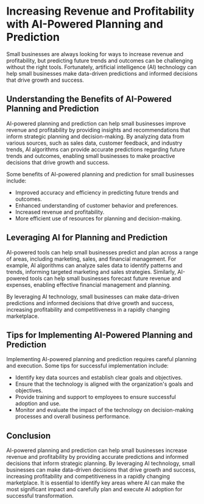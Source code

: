 Increasing Revenue and Profitability with AI-Powered Planning and Prediction
================================================================================================================================

Small businesses are always looking for ways to increase revenue and profitability, but predicting future trends and outcomes can be challenging without the right tools. Fortunately, artificial intelligence (AI) technology can help small businesses make data-driven predictions and informed decisions that drive growth and success.

Understanding the Benefits of AI-Powered Planning and Prediction
----------------------------------------------------------------

AI-powered planning and prediction can help small businesses improve revenue and profitability by providing insights and recommendations that inform strategic planning and decision-making. By analyzing data from various sources, such as sales data, customer feedback, and industry trends, AI algorithms can provide accurate predictions regarding future trends and outcomes, enabling small businesses to make proactive decisions that drive growth and success.

Some benefits of AI-powered planning and prediction for small businesses include:

* Improved accuracy and efficiency in predicting future trends and outcomes.
* Enhanced understanding of customer behavior and preferences.
* Increased revenue and profitability.
* More efficient use of resources for planning and decision-making.

Leveraging AI for Planning and Prediction
-----------------------------------------

AI-powered tools can help small businesses predict and plan across a range of areas, including marketing, sales, and financial management. For example, AI algorithms can analyze sales data to identify patterns and trends, informing targeted marketing and sales strategies. Similarly, AI-powered tools can help small businesses forecast future revenue and expenses, enabling effective financial management and planning.

By leveraging AI technology, small businesses can make data-driven predictions and informed decisions that drive growth and success, increasing profitability and competitiveness in a rapidly changing marketplace.

Tips for Implementing AI-Powered Planning and Prediction
--------------------------------------------------------

Implementing AI-powered planning and prediction requires careful planning and execution. Some tips for successful implementation include:

* Identify key data sources and establish clear goals and objectives.
* Ensure that the technology is aligned with the organization's goals and objectives.
* Provide training and support to employees to ensure successful adoption and use.
* Monitor and evaluate the impact of the technology on decision-making processes and overall business performance.

Conclusion
----------

AI-powered planning and prediction can help small businesses increase revenue and profitability by providing accurate predictions and informed decisions that inform strategic planning. By leveraging AI technology, small businesses can make data-driven decisions that drive growth and success, increasing profitability and competitiveness in a rapidly changing marketplace. It is essential to identify key areas where AI can make the most significant impact and carefully plan and execute AI adoption for successful transformation.
